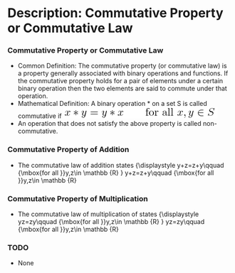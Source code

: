 # Description: Commutative Property or Commutative Law

### Commutative Property or Commutative Law
- Common Definition: The commutative property (or commutative law) is a property generally associated with binary 
  operations and functions. If the commutative property holds for a pair of elements under a certain binary operation 
  then the two elements are said to commute under that operation. 
- Mathematical Definition: A binary operation * on a set S is called commutative if
![Commutative Addition](P006_x_Equation_01_CommutativeAddition.png)
- An operation that does not satisfy the above property is called non-commutative.

### Commutative Property of Addition
- The commutative law of addition states
{\displaystyle y+z=z+y\qquad {\mbox{for all }}y,z\in \mathbb {R} } y+z=z+y\qquad {\mbox{for all }}y,z\in \mathbb {R} 

### Commutative Property of Multiplication
- The commutative law of multiplication of states
{\displaystyle yz=zy\qquad {\mbox{for all }}y,z\in \mathbb {R} } yz=zy\qquad {\mbox{for all }}y,z\in \mathbb {R} 

### TODO
- None
